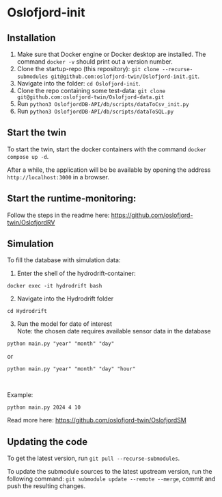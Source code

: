 # Oslofjord-init

## Installation

1.  Make sure that Docker engine or Docker desktop are installed.  The command `docker -v` should print out a version number.
2. Clone the startup-repo (this repository): `git clone --recurse-submodules git@github.com:oslofjord-twin/Oslofjord-init.git`.
3. Navigate into the folder: `cd Oslofjord-init`.
4. Clone the repo containing some test-data: `git clone git@github.com:oslofjord-twin/Oslofjord-data.git`
5. Run `python3 OslofjordDB-API/db/scripts/dataToCsv_init.py`
6. Run `python3 OslofjordDB-API/db/scripts/dataToSQL.py`


## Start the twin

To start the twin, start the docker containers with the command `docker compose up -d`.

After a while, the application will be be available by opening the address `http://localhost:3000` in a browser.


## Start the runtime-monitoring:

Follow the steps in the readme here: https://github.com/oslofjord-twin/OslofjordRV

## Simulation
To fill the database with simulation data:
1. Enter the shell of the hydrodrift-container:
```
docker exec -it hydrodrift bash
```

2. Navigate into the Hydrodrift folder
```
cd Hydrodrift
```

3. Run the model for date of interest </br>
Note: the chosen date requires available sensor data in the database

```
python main.py "year" "month" "day"
```

or

```
python main.py "year" "month" "day" "hour"
```
</br>

Example:
```
python main.py 2024 4 10
```

Read more here: https://github.com/oslofjord-twin/OslofjordSM

## Updating the code

To get the latest version, run `git pull --recurse-submodules`.

To update the submodule sources to the latest upstream version, run the following command: `git submodule update --remote --merge`, commit and push the resulting changes.
